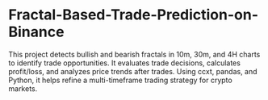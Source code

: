 # Fractal-Based-Trade-Prediction-on-Binance
This project detects bullish and bearish fractals in 10m, 30m, and 4H charts to identify trade opportunities. It evaluates trade decisions, calculates profit/loss, and analyzes price trends after trades. Using ccxt, pandas, and Python, it helps refine a multi-timeframe trading strategy for crypto markets.
